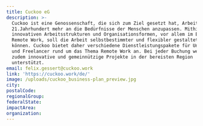 ```yaml
---
title: Cuckoo eG
description: >-
  Cuckoo ist eine Genossenschaft, die sich zum Ziel gesetzt hat, Arbeiten im
  21.Jahrhundert mehr an die Bedürfnisse der Menschen anzupassen. Mithilfe von
  innovativen Arbeitsstrukturen und Organisationsformen, vor allem im Bereich
  Remote Work, soll die Arbeit selbstbestimmter und flexibler gestaltet werden
  können. Cuckoo bietet daher verschiedene Dienstleistungspakete für Unternehmen
  und Freelancer rund um das Thema Remote Work an. Bei jeder Buchung werden
  zudem innovative und gemeinnützige Projekte in der bereisten Region
  unterstützt.
email: felix.gessert@cuckoo.work
link: 'https://cuckoo.work/de/'
image: /uploads/cuckoo_business-plan_preview.jpg
city:
postalCode:
regionalGroup:
federalState:
impactArea:
organization:
---
```


